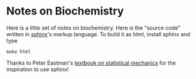 Notes on Biochemistry
=====================

Here is a little set of notes on biochemistry. Here is the "source code" written in [sphinx](http://sphinx-doc.org)'s markup language. To build it as html, install sphinx and type

    make html

Thanks to Peter Eastman's [textbook on statistical mechanics](https://peastman.github.io/statmech/index.html) for the inspiration to use sphinx!
